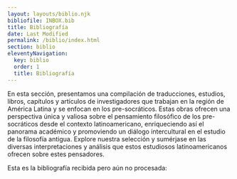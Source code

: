 ```yaml
---
layout: layouts/biblio.njk
bibliofile: INBOX.bib
title: Bibliografía
date: Last Modified
permalink: /biblio/index.html
section: biblio
eleventyNavigation:
  key: biblio
  order: 1
  title: Bibliografía
---
```

En esta sección, presentamos una compilación de traducciones, estudios, libros, capítulos y artículos de investigadores que trabajan en la región de América Latina y se enfocan en los pre-socráticos. Estas obras ofrecen una perspectiva única y valiosa sobre el pensamiento filosófico de los pre-socráticos desde el contexto latinoamericano, enriqueciendo así el panorama académico y promoviendo un diálogo intercultural en el estudio de la filosofía antigua. Explore nuestra selección y sumérjase en las diversas interpretaciones y análisis que estos estudiosos latinoamericanos ofrecen sobre estes pensadores.

Esta es la bibliografía recibida pero aún no procesada:



